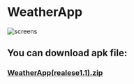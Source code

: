 # WeatherApp

![screens](https://user-images.githubusercontent.com/75883177/113443605-fb2bf080-93fa-11eb-9356-43ec6f9dbb0d.jpg)

## You can download apk file:
### [WeatherApp(realese1.1).zip](https://github.com/KingKoval/WeatherApp/files/6252197/WeatherApp.realese1.1.zip)
